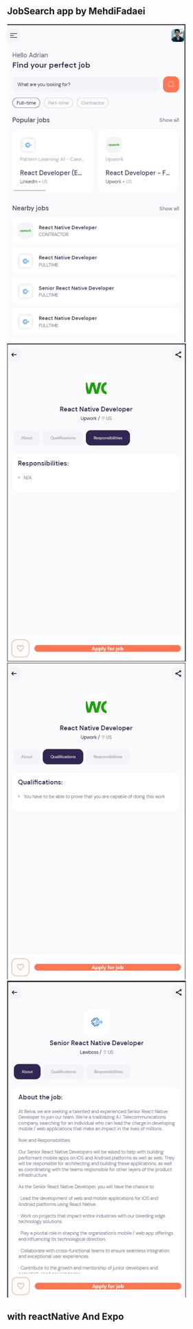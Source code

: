 ## JobSearch app by MehdiFadaei

![CV](./assets/m1.jpg)
![CV](./assets/m2.jpg)
![CV](./assets/m3.jpg)
![CV](./assets/m33.jpg)

## with reactNative And Expo
